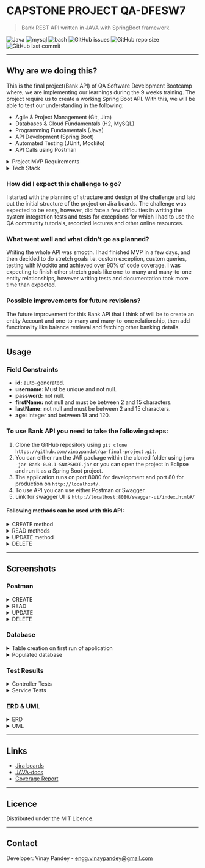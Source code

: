 # CAPSTONE PROJECT QA-DFESW7

>Bank REST API written in JAVA with SpringBoot framework

![Java](https://img.shields.io/badge/-java-blue)
![mysql](https://img.shields.io/badge/-MySQL-005C84)
![bash](https://img.shields.io/badge/Spring_Boot-orange)
![GitHub issues](https://img.shields.io/github/issues/vinaypandat/qa-final-project)
![GitHub repo size](https://img.shields.io/github/repo-size/vinaypandat/qa-final-project)
![GitHub last commit](https://img.shields.io/github/last-commit/vinaypandat/qa-final-project)

---

## Why are we doing this?

This is the final project(Bank API) of QA Software Development Bootcamp where, we are implementing our learnings during
the 9 weeks training. The project require us to create a working Spring Boot API. With this, we will be able
to test our understanding in the following:
- Agile & Project Management (Git, Jira)
- Databases & Cloud Fundamentals (H2, MySQL)
- Programming Fundamentals (Java)
- API Development (Spring Boot)
- Automated Testing (JUnit, Mockito)
- API Calls using Postman

<details>
<summary>Project MVP Requirements</summary>

> -	Code fully integrated into a Version Control System using the feature-branch model: main/dev/multiple features.
> -	A project management board with full expansion on user stories, acceptance criteria and tasks needed to complete the project.
> -	A risk assessment which outlines the issues and risks faced during the project timeframe.
> -	A relational database, locally or within the Cloud, which is used to persist data for the project.
> -	A functional application ‘back-end’, written in a suitable framework of the language covered in training (Java/Spring Boot), which meets the requirements set on your Scrum Kanban board.
> -	A build (.jar) of your application, including any dependencies it might need, produced using an integrated build tool (Maven).
> -	A series of API calls designed with postman, used for CRUD functionality. (Create, Read, Update, Delete)
> -	Fully designed test suites for the application you are creating, including both unit and integration tests.
</details>

<details>
<summary> Tech Stack </summary>

- Version Control System: **Git**
- Source Code Management: **Github**
- Kanban Board: **Jira(Scrum Board)**
- Database Management System: **H2(Development) and MySQL(Production)**
- Core Language: **Java**
- API Dev platform: **Spring**
- Build Tool: **Maven**
- Unit & Integration Testing: **JUnit**
</details>

### How did I expect this challenge to go?
I started with the planning of structure and design of the challenge and laid out the initial structure 
of the project on Jira boards. The challenge was expected to be easy, however, did face a few difficulties in
writing the system integration tests and tests for exceptions for which I had to use the QA community tutorials,
recorded lectures and other online resources.

### What went well and what didn't go as planned?
Writing the whole API was smooth. I had finished MVP in a few days, and then decided to do stretch goals i.e.
custom exception, custom queries, testing with Mockito and achieved over 90% of code coverage. I was expecting
to finish other stretch goals like one-to-many and many-to-one entity relationships, however writing tests and 
documentation took more time than expected.

### Possible improvements for future revisions?
The future improvement for this Bank API that I think of will be to create an entity Account and one-to-many and
many-to-one relationship, then add functionality like balance retrieval and fetching other banking details.

---

## Usage

### Field Constraints

- **id:** auto-generated.
- **username:** Must be unique and  not null.
- **password:** not null.
- **firstName:** not null and must be between 2 and 15 characters.
- **lastName:** not null and must be between 2 and 15 characters.
- **age:** integer and between 18 and 120.

### To use Bank API you need to take the following steps:

1. Clone the GitHub repository using `git clone https://github.com/vinaypandat/qa-final-project.git`.
2. You can either run the JAR package within the cloned folder using `java -jar Bank-0.0.1-SNAPSHOT.jar` or you can open the project
   in Eclipse and run it as a Spring Boot project.
3. The application runs on port 8080 for development and port 80 for production on `http://localhost/`.
4. To use API you can use either Postman or Swagger.
5. Link for swagger UI is `http://localhost:8080/swagger-ui/index.html#/`


#### Following methods can be used with this API:

<details>  
<summary> CREATE method </summary> 

- Creates user in database. To register a user, username field must be unique. If username already exist,
  it will give and error.

- Create function requires `POST` method on `http://localhost:8080/user/register/` and `JSON` data
  in the body in the form below.
- `username` field must be unique.

    ```json
    {
        "username": "jackwz",
        "password": "pass6",
        "firstName": "Jim",
        "lastName": "Rice",
        "age": 23
    }
    ```
- On successful creation of user in database, it will return `JSON` body.

    ```json
    {
        "id": 4,
        "username": "jackwz",
        "password": "pass6",
        "firstName": "Jim",
        "lastName": "Rice",
        "age": 23
   }
   ```
- If `username` already exists in database, the following error will be returned:

    ```json
    {
        "httpStatus": "CONFLICT",
        "error": "User with this username already exists"
    }
    ```
</details>

<details>
<summary>READ methods</summary>

- There are two methods to READ the data. `getUsers` returns all users from the database and `getUserByUsername` returns
  user with the `username` given.
- To use READ all users, use `GET` method on `http://localhost:8080/user`.
- To use READ user by `username`, use `GET` method on `http://localhost:8080/user/{username}`.

</details>

<details>
<summary>UPDATE method</summary>

- Update requires `id` which can be passed to `http://localhost:8080/user/update/{id}` and body in `JSON`
  format.

    ```json
    {
        "username": "jackwz",
        "password": "pass6",
        "firstName": "Jim",
        "lastName": "Rice",
        "age": 23
    }
    ```
- On successful update, the update user will be returned.
- If `id` doesn't exists in database, the following error will be returned:

    ```json
    {
        "httpStatus": "NOT_FOUND",
        "error": "User with ID 4 doesn't exist"
    }
    ```
</details>

<details>
<summary>DELETE</summary>

- Delete requires only `id` which can be passed to `http://localhost:8080/user/delete/{id}`.
- On successful deletion, `JSON` body will be returned.

  ```json
  {
      "id": null,
      "username": "jackwz",
      "password": "pass6",
      "firstName": "Jim",
      "lastName": "Rice",
      "age": 23
  }
  ```

- If `id` doesn't exists in database, the following error will be returned:

    ```json
    {
        "httpStatus": "NOT_FOUND",
        "error": "User with ID 4 doesn't exist"
    }
    ```

</details>

---

## Screenshots
### Postman

<details>
<summary>CREATE</summary>

> Create user if username doesn't exist in the database.

![](https://github.com/vinaypandat/qa-final-project/blob/dev/Documents/Screenshots/Postman/beforeDTO/READ_all.png?raw=true")

</details>

<details>
<summary>READ</summary>

> Read all users from the database.

![](https://github.com/vinaypandat/qa-final-project/blob/dev/Documents/Screenshots/Postman/beforeDTO/READ_all.png?raw=true)

> Read user by username passed from the database.

![](https://github.com/vinaypandat/qa-final-project/blob/dev/Documents/Screenshots/Postman/beforeDTO/READ_ByUsername.png?raw=true)

</details>

<details>
<summary>UPDATE</summary>

> Updates existing user in the database.

![](https://github.com/vinaypandat/qa-final-project/blob/dev/Documents/Screenshots/Postman/beforeDTO/UPDATE_User.png?raw=true)

</details>

<details>
<summary>DELETE</summary>

> Deletes existing user from the database.

![](https://github.com/vinaypandat/qa-final-project/blob/dev/Documents/Screenshots/Postman/beforeDTO/DELETE_User.png?raw=true)

</details>

### Database

<details>
<summary>Table creation on first run of application</summary>

> Empty user table in the database after first run of the application.

![](https://github.com/vinaypandat/qa-final-project/blob/dev/Documents/Screenshots/Database/EmptyDatabaseOnStart.png?raw=true)

</details>

<details>
<summary>Populated database</summary>

> Populated user table in the database using CREATE operations.

![](https://github.com/vinaypandat/qa-final-project/blob/dev/Documents/Screenshots/Database/PopulatedDB_UsingCreate.png?raw=true)

</details>

### Test Results
<details>
<summary>Controller Tests</summary>

![](https://github.com/vinaypandat/qa-final-project/blob/dev/Documents/Screenshots/Tests/UserControllerIntegrationTest.png?raw=true)
![](https://github.com/vinaypandat/qa-final-project/blob/dev/Documents/Screenshots/Tests/UserControllerSystemIntegrationTest.png?raw=true)

</details>
<details>
<summary>Service Tests</summary>

![](https://github.com/vinaypandat/qa-final-project/blob/dev/Documents/Screenshots/Tests/UserServiceIntegrationTest.png?raw=true)
![](https://github.com/vinaypandat/qa-final-project/blob/dev/Documents/Screenshots/Tests/UserServiceUnitTest.png?raw=true)

</details>

### ERD & UML

<details>
<summary>ERD</summary>

![](https://github.com/vinaypandat/qa-final-project/blob/dev/Documents/Screenshots/ERD/User_ERD.png?raw=true)

</details>

<details>
<summary>UML</summary>

![](https://github.com/vinaypandat/qa-final-project/blob/dev/Documents/Screenshots/UML/UML.png?raw=true)

</details>

---

## Links

- [Jira boards](https://vinaypandat.atlassian.net/jira/software/projects/QFP/boards/4)
- [JAVA-docs](https://vinaypandat.github.io/QA-Final-Project-Java-docs/)
- [Coverage Report](https://vinaypandat.github.io/Coverage-Report-QA-Project/)

---

## Licence

Distributed under the MIT Licence.

---

## Contact
Developer: Vinay Pandey - engg.vinaypandey@gmail.com
